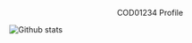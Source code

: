 <p align="center">COD01234 Profile</p>


![Github stats](https://github-readme-stats.vercel.app/api?username=cod01234&theme=highcontrast&show_icons=true&count_private=true)
